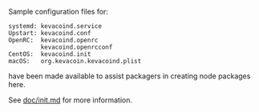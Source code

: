 Sample configuration files for:
```
systemd: kevacoind.service
Upstart: kevacoind.conf
OpenRC:  kevacoind.openrc
         kevacoind.openrcconf
CentOS:  kevacoind.init
macOS:   org.kevacoin.kevacoind.plist
```
have been made available to assist packagers in creating node packages here.

See [doc/init.md](../../doc/init.md) for more information.
